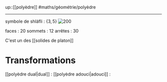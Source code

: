 up::[[polyèdre]]
#maths/géométrie/polyèdre

----
symbole de shläfli : $\{3, 5\}$
![200](https://www.techno-science.net/illustration/Definition/inconnu/i/Icosahedron.gif)

faces : 20
sommets : 12
arrêtes : 30

C'est un des [[solides de platon]]

# Transformations
[[polyèdre dual|dual]] : 
[[polyèdre adouci|adouci]] :
